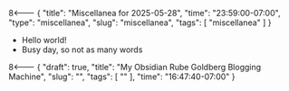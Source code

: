8<--- { "title": "Miscellanea for 2025-05-28", "time": "23:59:00-07:00", "type": "miscellanea", "slug": "miscellanea", "tags": [ "miscellanea" ] }

- Hello world!
- Busy day, so not as many words 

8<--- { "draft": true, "title": "My Obsidian Rube Goldberg Blogging Machine", "slug": "", "tags": [ "" ], "time": "16:47:40-07:00" }
